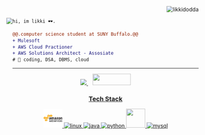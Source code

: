 <p align="right"> <img src="https://komarev.com/ghpvc/?username=likkidodda&label=Profile%20views&color=ce9927&style=flat" alt="likkidodda" /> </p>
<img align="left" height="250" src="https://github.com/snipe/animated-gifs/blob/master/oh-hai-friend/5nBVsl7dReWAo1BXNcay_Bear%20Waves%20Hi.gif"/>

```diff
hi, im likki 🕶.

@@.computer science student at SUNY Buffalo.@@
+ Mulesoft
+ AWS Cloud Practioner
+ AWS Solutions Architect - Assosiate
# 📖 coding, DSA, DBMS, cloud 
```
------
<p align='center'>
  <a href="https://www.linkedin.com/in/likhithadodda/">
    <img src="https://img.shields.io/badge/linkedin-%230077B5.svg?&style=for-the-badge&logo=linkedin&logoColor=white" />
  </a>&nbsp;&nbsp;
  <a href="https://leetcode.com/likhithadodda/">
    <img src="https://cdn.icon-icons.com/icons2/2530/PNG/512/leetcode_button_icon_151892.png" width="100" height="30"  />        
</p>
<h3 align="center">Tech Stack</h3>
<p align="center"> 
<a href="https://aws.amazon.com" target="_blank"> <img src="https://raw.githubusercontent.com/devicons/devicon/master/icons/amazonwebservices/amazonwebservices-original-wordmark.svg" alt="aws" width="50" height="50"/>  </a> 
<a href="https://www.php.net/" target="_blank">  <img src="https://cdn.jsdelivr.net/gh/devicons/devicon/icons/php/php-original.svg" alt="linux" width="50" height="50"/> </a> 
 <a href="https://www.java.com" target="_blank">    <img src="https://cdn.jsdelivr.net/gh/devicons/devicon/icons/java/java-original-wordmark.svg" alt="java" width="50" height="50"/> </a>   
 <a href="https://www.python.org/" target="_blank">  <img src="https://cdn.jsdelivr.net/gh/devicons/devicon/icons/python/python-original-wordmark.svg" alt="python" width="50" height="50"/> </a>    
 <a href="https://html.com/" target="_blank">  <img src="https://cdn.jsdelivr.net/gh/devicons/devicon/icons/html5/html5-original.svg" width="50" height="50" /> </a>    
<a href="https://www.mysql.com/" target="_blank">  <img src="https://cdn.jsdelivr.net/gh/devicons/devicon/icons/mysql/mysql-original-wordmark.svg" alt="mysql" width="50" height="50"/> </a>  
</p>










